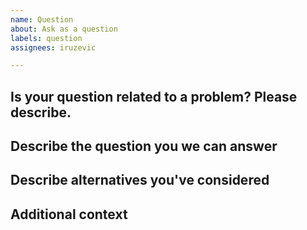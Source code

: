 ```yaml
---
name: Question
about: Ask as a question
labels: question
assignees: iruzevic

---
```


<!--- Hi there! We see that you like our libs but you have some questions. -->
<!--- This means a lot to us because it helps us to improve it even more :) -->
<!--- Please use the Title field to provide a clear summary of the issue. -->

<!-- These comments won't be shown in the issue but will help in creating a better
question, so that the maintainers of this project can keep better track issues and questions.
Use the Preview link to see the final version before submitting it. -->

## Is your question related to a problem? Please describe.
<!-- A clear and concise description of what the problem is. Ex. I'm always frustrated when [...] -->

## Describe the question you we can answer
<!-- A clear and concise description of what you want to ask. -->

## Describe alternatives you've considered
<!-- A clear and concise description of any alternative solutions or features you've considered. -->

## Additional context
<!-- Add any other context or screenshots about the feature request here. -->
